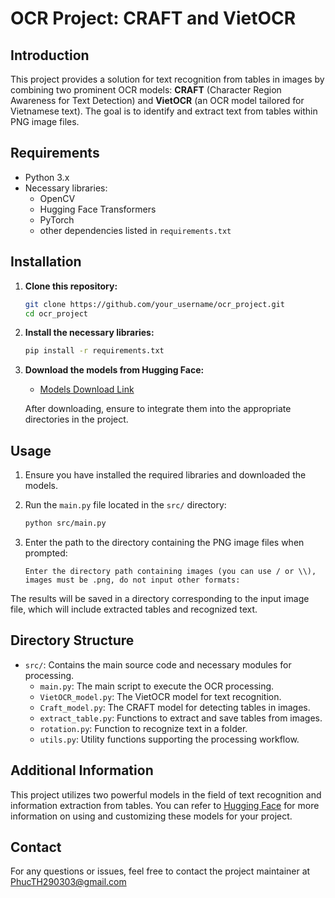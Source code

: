 # OCR Project: CRAFT and VietOCR

## Introduction
This project provides a solution for text recognition from tables in images by combining two prominent OCR models: **CRAFT** (Character Region Awareness for Text Detection) and **VietOCR** (an OCR model tailored for Vietnamese text). The goal is to identify and extract text from tables within PNG image files.

## Requirements
- Python 3.x
- Necessary libraries:
  - OpenCV
  - Hugging Face Transformers
  - PyTorch
  - other dependencies listed in `requirements.txt`

## Installation
1. **Clone this repository:**
   ```bash
   git clone https://github.com/your_username/ocr_project.git
   cd ocr_project
   ```

2. **Install the necessary libraries:**
   ```bash
   pip install -r requirements.txt
   ```

3. **Download the models from Hugging Face:**
   - [Models Download Link](https://huggingface.co/THP2903/ocr_db_craft_vietocr/tree/main)

   After downloading, ensure to integrate them into the appropriate directories in the project.

## Usage
1. Ensure you have installed the required libraries and downloaded the models.
2. Run the `main.py` file located in the `src/` directory:
   ```bash
   python src/main.py
   ```

3. Enter the path to the directory containing the PNG image files when prompted:
   ```
   Enter the directory path containing images (you can use / or \\), images must be .png, do not input other formats: 
   ```

The results will be saved in a directory corresponding to the input image file, which will include extracted tables and recognized text.

## Directory Structure
- `src/`: Contains the main source code and necessary modules for processing.
  - `main.py`: The main script to execute the OCR processing.
  - `VietOCR_model.py`: The VietOCR model for text recognition.
  - `Craft_model.py`: The CRAFT model for detecting tables in images.
  - `extract_table.py`: Functions to extract and save tables from images.
  - `rotation.py`: Function to recognize text in a folder.
  - `utils.py`: Utility functions supporting the processing workflow.

## Additional Information
This project utilizes two powerful models in the field of text recognition and information extraction from tables. You can refer to [Hugging Face](https://huggingface.co) for more information on using and customizing these models for your project.

## Contact
For any questions or issues, feel free to contact the project maintainer at PhucTH290303@gmail.com

